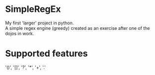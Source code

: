 # SimpleRegEx
My first 'larger' project in python. <br>
A simple regex engine (greedy) created as an exercise after one of the dojos in work.

# Supported features
 '()', '[]', '?', '*', '+', '.'

